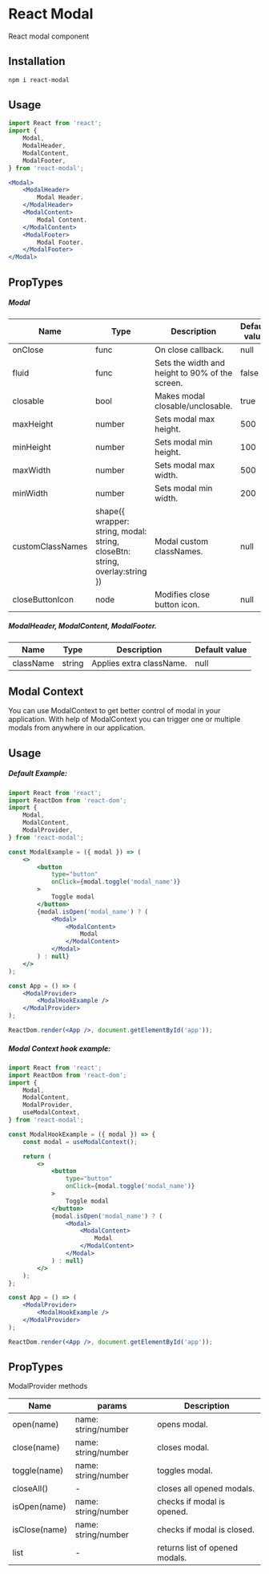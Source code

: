 # React Modal

React modal component


## Installation


```bash
npm i react-modal
```

## Usage


```jsx static
import React from 'react';
import {
    Modal,
    ModalHeader,
    ModalContent,
    ModalFooter,
} from 'react-modal';

<Modal>
    <ModalHeader>
        Modal Header.
    </ModalHeader>
    <ModalContent>
        Modal Content.
    </ModalContent>
    <ModalFooter>
        Modal Footer.
    </ModalFooter>
</Modal>
```


## PropTypes

##### Modal

| Name | Type | Description | Default value |
| --- | --- | -- | -- |
| onClose | func | On close callback. | null |
| fluid | func | Sets the width and height to 90% of the screen. | false |
| closable | bool | Makes modal closable/unclosable. | true |
| maxHeight | number | Sets modal max height. | 500 |
| minHeight | number | Sets modal min height. | 100 |
| maxWidth | number | Sets modal max width. | 500 |
| minWidth | number | Sets modal min width. | 200 |
| customClassNames | shape({ wrapper: string, modal: string, closeBtn: string, overlay:string }) | Modal custom classNames. | null |
| closeButtonIcon | node | Modifies close button icon. | null |


##### ModalHeader, ModalContent, ModalFooter.

| Name | Type | Description | Default value |
| --- | --- | -- | -- |
| className | string | Applies extra className. | null |

## Modal Context

You can use ModalContext to get better control of modal in your application.
With help of ModalContext you can trigger one or multiple modals from anywhere in our application.


## Usage

##### Default Example:

```jsx static
import React from 'react';
import ReactDom from 'react-dom';
import {
    Modal,
    ModalContent,
    ModalProvider,
} from 'react-modal';

const ModalExample = ({ modal }) => (
    <>
        <button
            type="button"
            onClick={modal.toggle('modal_name')}
        >
            Toggle modal
        </button>
        {modal.isOpen('modal_name') ? (
            <Modal>
                <ModalContent>
                    Modal
                </ModalContent>
            </Modal>
        ) : null}
    </>
);

const App = () => (
    <ModalProvider>
        <ModalHookExample />
    </ModalProvider>
);

ReactDom.render(<App />, document.getElementById('app'));
```

##### Modal Context hook example:

```jsx static
import React from 'react';
import ReactDom from 'react-dom';
import {
    Modal,
    ModalContent,
    ModalProvider,
    useModalContext,
} from 'react-modal';

const ModalHookExample = ({ modal }) => {
    const modal = useModalContext();

    return (
        <>
            <button
                type="button"
                onClick={modal.toggle('modal_name')}
            >
                Toggle modal
            </button>
            {modal.isOpen('modal_name') ? (
                <Modal>
                    <ModalContent>
                        Modal
                    </ModalContent>
                </Modal>
            ) : null}
        </>
    );
};

const App = () => (
    <ModalProvider>
        <ModalHookExample />
    </ModalProvider>
);

ReactDom.render(<App />, document.getElementById('app'));
```

## PropTypes

ModalProvider methods

| Name | params | Description |
| --- | --- | -- |
| open(name) | name: string/number | opens modal. |
| close(name) | name: string/number | closes modal. |
| toggle(name) | name: string/number | toggles modal. |
| closeAll() | - | closes all opened modals. |
| isOpen(name) | name: string/number | checks if modal is opened. |
| isClose(name) | name: string/number | checks if modal is closed. |
| list | - | returns list of opened modals. |
